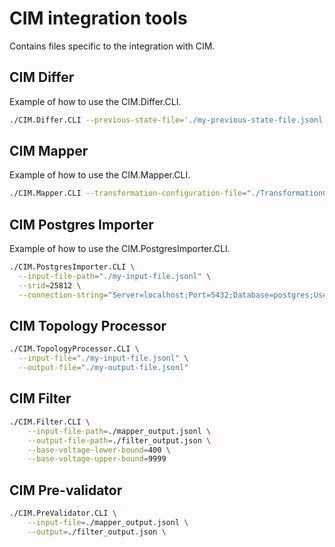 # CIM integration tools

Contains files specific to the integration with CIM.

## CIM Differ

Example of how to use the CIM.Differ.CLI.

```sh
./CIM.Differ.CLI --previous-state-file='./my-previous-state-file.jsonl' --new-state-file='./my-new-state-file.jsonl' --output-file='./my-new-outputfile.jsonl'
```

## CIM Mapper

Example of how to use the CIM.Mapper.CLI.

```sh
./CIM.Mapper.CLI --transformation-configuration-file="./TransformationConfig.xml" --transformation-specification-name='specification_one,specification_two,specification_three'
```

## CIM Postgres Importer

Example of how to use the CIM.PostgresImporter.CLI.

```sh
./CIM.PostgresImporter.CLI \
  --input-file-path="./my-input-file.jsonl" \
  --srid=25812 \
  --connection-string="Server=localhost;Port=5432;Database=postgres;User Id=postgres;Password=postgres;"
```

## CIM Topology Processor

```sh
./CIM.TopologyProcessor.CLI \
  --input-file="./my-input-file.jsonl" \
  --output-file="./my-output-file.jsonl"
```

## CIM Filter

```sh
./CIM.Filter.CLI \
    --input-file-path=./mapper_output.jsonl \
    --output-file-path=./filter_output.json \
    --base-voltage-lower-bound=400 \
    --base-voltage-upper-bound=9999
```

## CIM Pre-validator

```sh
./CIM.PreValidator.CLI \
    --input-file=./mapper_output.jsonl \
    --output=./filter_output.json \
```

